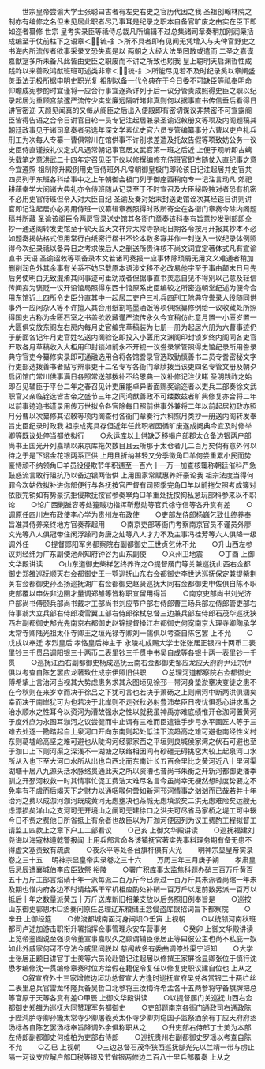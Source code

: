 <!-- { "loadSidebar": true } -->
　　世宗皇帝尝谕大学士张聪曰古者有左史右史之官历代因之我  圣祖创翰林院之制亦有编修之名但未见居此职者尽乃事耳是纪录之职本自备官旷废之由实在臣下即如迩者纂修  世宗  皇考实录臣等祗侍总裁凡所编辑不过总集诸司章奏稍加刚润檃括成编至于仗前柱下之语章＜锍-釒＞所不具者即有见闻无凭增入与夫俾官野史之书海内所流传者欲事采录又恐失真是以  两朝之大经大法虽罔敢或遣而  二圣之嘉谟嘉猷寔多所未备凡此皆由史臣之职废而不讲之所致也矧我  皇上聪明天启渊哲性成践祚以来善政鸿猷班班可述类非章＜锍-釒＞所能尽见若不及时纪录奚以章阐盛羙垂法无极所据申明史职光复  祖制以备一代令典在于今日委不可缺臣等祗奉明命仰瞻成宪参酌时宜谨将一应合行事宜逐条详列于后一议分管责成照得史臣之职以纪录起居为重顾宫禁邃严流传少实堂廉远隔听暏非真则何以据事直书传信垂后看得日讲官密迩  天颜见闻真的又每从阁臣之后出入便殿即有密切谋议非禁密不可宣露阁臣皆得告语之合令日讲官日轮一员专记注起居兼录圣谕诏敕册文等项及内阁题稿其朝廷政事见于诸司章奏者另选年深文学素优史官六员专管编纂事分六曹以吏户礼兵刑工为次每人专纂一曹俱常川在馆供事不许别求差遣及托故告假等项致妨公务一议史臣侍直谨按礼仪定式凡遇常朝记事官居文武官第一班之后近  上便于观听即古螭头载笔之意洪武二十四年定召见臣下仪以修撰编修充侍班官即古随仗入直纪事之意今宜遵照  祖制除升殿例用史官侍班外凡常朝御皇极门即轮该日记注起居并史官共四员列于东班各科给事中之上午朝御会极门列于御座西稍南专一记注言动凡  郊祀耕藉幸学大阅诸大典礼亦令侍班随从记录至于不时宣召及大臣秘殿独对者恐有机密不必用史官侍班但令入对大臣自纪  圣谕及奏对始末封送史馆诠次其经筵日讲则讲官即记注起居亦必另用侍班一议纂辑章奏照得时政所寄全在各衙门章奏今除内阁题稿并所藏  圣谕该阁臣令两房官录送史馆其各衙门章奏该科奉有旨意抄发到部即全抄一通送阁转发史馆至于钦天监天文祥异太常寺祭祀日期各令按月开报其抄本不必如题奏揭帖格式但用常行白纸密行楷书不论本数多寡并作一封送入一议纪录体例照得今次纪录祗以备异日之考求俟后人之删送所贵详核不尚文词宜定著体式凡有宣谕直书  天语  圣谕诏敕等项备录本文若诸司奏报一应事体除琐屑无用文义难通者稍加删削润色外其余事有关系不妨尽载原本语涉文移不必改易他字至于事由颠末日月先后务使明白无致混淆其间事迹可垂劝戒者但据事直书羙恶自见不得别以己意及轻信传闻妄为褒贬一议开设馆局照得东西十馆原系史臣编较之所密迩朝堂纪述为便今合用东馆近上四所令史臣分直其中一起居二吏户三礼兵四刑工除典守誊录人役随同供事外一应闲杂人等不许擅入其合用纸劄笔墨酒饭等项俱照纂修例给一议收藏处所照得国史古称为金匮石室之书盖欲收藏谨严流传永久今宜稍仿此意月置一小匮岁置一大匮俱安放东阁左右房内每月史官编完草稿装为七册一册为起居六册为六曹事迹仍于册面各记年月史官姓名送内阁验讫即投入小匮用文渊阁印封锁岁终内阁同各史官开取各月草稿收入大柜用印封锁如前永不开视一议誊录掌管照得史馆纪录所用誊录典守官吏今纂修实录即可通融选用合将各馆誊录官选取勤慎善书二员专誊密秘文字行吏部选拨善书者贴写辨事吏十二名专写各衙门章牍拨当该吏四名专管文册及朝夕启闭馆门常川供事满日各照常送部拨补不给恩典一议补修记注伏睹  圣明践祚之始即召见辅臣于平台二年之春召见计吏廉能卓异者面赐奖谕迩者以吏兵二部奏徐文武职官又亲临铨选皆古帝之盛节三年之间鸿猷善政不可缕数兹者旷典修复亦合将二年以前事迹追书谨录用传万世拟令各官除每日照前供事外兼将二年以前起居初政亦照月分曹以次纂修其诏敕等项内阁查付各衙门章奏行六科照月类抄一册送内阁转发奉旨史臣纪录时政我  祖宗成宪具存但近年任此职者因循旷废遂成阙典今宜及时修举卿等既议处停当都依拟行
　　○永运库以上供缺乏移揭户部郡太仓备边银两户部尚书王国光开列嘉靖以来京库拖欠数目且云所那于太仓者几二百万矣倘有意外何以待之于是下诏金花银两系正供  上用且折纳甚轻又分季徵角□羊何尝重累小民而势豪恃顽不纳领角□羊员役侵欺节年积逋至一百六十一万一加查核辄称朝廷催科严急鼓惑流言敢行阻抗乃以备边银两借供  上用国家常赋惠养奸豪论我  祖宗法度当得何罪今次姑依拟补进你部便行与各抚按官严督有司照季完角□羊以前拖欠照考成簿对依限完销如有势豪抗拒侵欺抚按官参奏拏角□羊重处抚按狥私怠玩部科参来以不职论
　　○论广西剿雒容等处獞贼功指挥靳懋勋等官兵徐守信等各升赏有差
　　○调原任四川左布政使李心学为贵州左布政使
　　○吏部左侍郎杨巍乞致仕终养奉旨准其侍养亲终地方官奏荐起用
　　○南京吏部等衙门考察南京官员不谨员外廖文光等八人俱冠带住闲浮躁司务唐之灿等八人才力不及主事冯桂芳等六人俱降一级调外任
　　○提督郧阳军务都察院右副都御史王世贞乞休不允
　　○升山西左参议刘经纬为广东副使池州知府钟谷为山东副使
　　○义州卫地震
　　○丁酉  上御文华殿讲读
　　○山东道御史柴祥乞终养许之○提督鴈门等关兼巡抚山西右佥都御史郑雒巡抚顺天右佥都御史王一鹗巡抚山东右佥都御史李世达巡抚保定兼提紫荆关右佥都御史孙丕扬巡抚湖广右佥都御史赵贤巡抚大同右佥都御史申佐俱自陈不职吏部覆以申佐非边圉才量调郑雒等皆称职宜留用得旨
　　○南京吏部尚书刘光济户部尚书傅颐兵部尚书戴才工部尚书刘应节户部右侍郎曹三旸兵部左侍郎管吏部右侍事翁大立兵部右侍郎凌雪翼工部右侍郎徐栻总督三边兼兵部左侍郎石茂华巡抚狭西右副都御史郜光先南京右都御史赵锦提督操江右都御史何宽南京大理寺卿陶承学太常寺卿陆光祖太仆寺卿王之垣光禄寺卿刘一儒俱以考查自陈乞罢  上不允
　　○戊戌以奉迁  孝烈皇后  孝恪皇后神主于  永陵礼成赐大学士张张居正银四十两币二表里钞三千贯吕调阳银三十两币二表里钞三千贯中书吴自成等各银十两一表里钞一千贯
　　○巡抚江西右副都御史杨成巡抚云南右佥都御史邹应龙应天府府尹汪宗伊俱以考查自陈乞罢应龙著致仕成宗伊照旧供职
　　○总理河道都察院右佥都御史傅希挚上言治河当视其大势虑患务求其永图顷见徐邳一带河身垫淤壅决变徒之患不在今秋则在来岁幸而决于徐吕之下犹可言也若决于萧砀之上则闸河中断两洪俱涸矣幸而决于南岸犹可为也若决于北岸则不走张秋必射豊沛矣臣日夜忧惧悉心讲求禹之治水顺水之性耳今以资河为漕故强水之性以就我虽神禹亦难底绩惟开仓泇河置黄河于度外庶为永图耳泇河之议尝徤而中止谓有三难而臣遣锥手步弓水平画匠人等于三难去处逐一勘踏起自上泉河口开向东南则起处低洼下流趋高之难可避也南经性义村东则葛墟岭高坚之难可避也从陡沟河经郭家西之平垣则良城侯家湾之伏石可避也至于泇口上下则河渠之深浅不一湖塘之联络相因间有砂礓无碍挑穵大较上起泉河口水所从入也下至大河口水所从出也自西北而东南计长五百余里比之黄河近八十里河渠湖塘十居八九源头活水脉络贯通此天之所以资漕也昔尚书朱衡之开新河都御史潘季驯之开邳河权救一时其情事忙促工费浩大难尽名言今虽尚幸无梗然想时度势要之不免率有不虞而后竭天下之财力以通咽喉何啻如新河邳河情事之汹汹而已哉若并十年治河之费以成泇河泇河既成黄河无虑壅决也茶城无虑填淤矣二洪无虑难险矣运艘无虑漂损矣洋山之支河可无开境山之闸可无建徐口之洪夫可尽省马家桥之堤工可中辍今日不赀之费他日所省抵上有余者也故臣以为开泇河便因列为议工费酌工程拟督工请监工四款上之章下户工二部看议
　　○己亥  上御文华殿讲读
　　○巡抚福建刘尧诲以海寇林道乾警报闻  上用兵部言命各该镇抚官著实先事料理务期有备无患不得虚文塞责致有疏虞
　　○夜永平等处各台旗杆俱有火光
　　明神宗显皇帝实录卷之三十五
　明神宗显皇帝实录卷之三十六
　　万历三年三月庚子朔
　　孝肃皇后忌辰遣襄城伯李应臣致祭  裕陵
　　○署广积库事太监焦科题办硝三百万斤黄百五十万斤工部言焰硝十年一派每派二百万斤今已派过一百万斤其未派者尚缩一年未及期也惟内府各边不时请给系干军机相应酌处补硝一百万斤以足前数另派一百万以抵后十年之数量派黄五十万斤送库新旧相兼支放以后务照旧例奉旨是
　　○巡按山东御史郭思木□丞奏问原任总理辽东粮储王念侵盗库银招词旨下都察院
　　○辛丑  上御经筵
　　○修浚都城南面河身闸坝○壬寅  上视朝
　　○以统领河南秋班都司卢述加游击职衔升署指挥佥事管理永安车营事务
　　○癸卯  上御文华殿讲读上览帝鉴图说至强项令董宣事嘉叹久之顾谓辅臣张居正等曰彼公主也尚不私庇一奴如此外戚家何可不守法今戚里间朕以  慈闱故多有委曲调停处渠宁讵知
　　○大学士张居正题日讲官丁士羙等六员轮赴馆记注起居以修撰王家屏徐显卿张位于慎行沈懋孝编修沈一贯编修章奏时位方给假在籍促令复任以修复史职议建自位也  上从之
　　○叙宣府外十三家增修边垣功总督宣大方逢时巡抚宣府吴兑各赏银二十两纻丝二表里总兵官雷龙怀隆兵备吴哲口北参将王汝梅许希孟各十五两参将守备旗牌把总等官原于天等各赏有差○甲辰  上御文华殿讲读
　　○以提督鴈门关巡抚山西右佥都御史郑雒为巡抚大同赞理军务都御史
　　○吏部题南京各衙门通政司右通政陈于陛鸿胪寺卿孙鑨太常寺少卿屠羲英太仆寺少卿刘稳国子监祭酒余有丁应天府府丞汤标各自陈乞罢汤标奉旨降调外余俱称职从之
　　○升吏部右侍郎丁士羙为本部左侍郎副都御史何维柏为吏部右侍郎
　　○巡抚贵州右副都御史罗瑶以考查自陈不允
　　○乙巳  上视朝
　　○三边总督石茂华狭西巡抚郜光先以兰靖一带与虏止隔一河议支应解户部□税等银及节省银两修边二百八十里兵部覆奏  上从之
